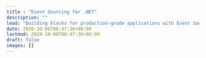 ```yaml
---
title : "Event Sourcing for .NET"
description: ""
lead: "Building blocks for production-grade applications with Event Sourcing in heart. Very opinionated, highly volatile."
date: 2020-10-06T08:47:36+00:00
lastmod: 2020-10-06T08:47:36+00:00
draft: false
images: []
---
```


